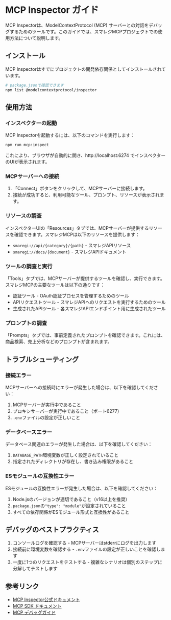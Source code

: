 # MCP Inspector ガイド

MCP Inspectorは、ModelContextProtocol (MCP) サーバーとの対話をデバッグするためのツールです。このガイドでは、スマレジMCPプロジェクトでの使用方法について説明します。

## インストール

MCP Inspectorはすでにプロジェクトの開発依存関係としてインストールされています。

```bash
# package.jsonで確認できます
npm list @modelcontextprotocol/inspector
```

## 使用方法

### インスペクターの起動

MCP Inspectorを起動するには、以下のコマンドを実行します：

```bash
npm run mcp:inspect
```

これにより、ブラウザが自動的に開き、http://localhost:6274 でインスペクターのUIが表示されます。

### MCPサーバーへの接続

1. 「Connect」ボタンをクリックして、MCPサーバーに接続します。
2. 接続が成功すると、利用可能なツール、プロンプト、リソースが表示されます。

### リソースの調査

インスペクターUIの「Resources」タブでは、MCPサーバーが提供するリソースを確認できます。スマレジMCPは以下のリソースを提供します：

- `smaregi://api/{category}/{path}` - スマレジAPIリソース
- `smaregi://docs/{document}` - スマレジAPIドキュメント

### ツールの調査と実行

「Tools」タブでは、MCPサーバーが提供するツールを確認し、実行できます。スマレジMCPの主要なツールは以下の通りです：

- 認証ツール - OAuth認証プロセスを管理するためのツール
- APIリクエストツール - スマレジAPIへのリクエストを実行するためのツール
- 生成されたAPIツール - 各スマレジAPIエンドポイント用に生成されたツール

### プロンプトの調査

「Prompts」タブでは、事前定義されたプロンプトを確認できます。これには、商品検索、売上分析などのプロンプトが含まれます。

## トラブルシューティング

### 接続エラー

MCPサーバーへの接続時にエラーが発生した場合は、以下を確認してください：

1. MCPサーバーが実行中であること
2. プロキシサーバーが実行中であること（ポート6277）
3. `.env`ファイルの設定が正しいこと

### データベースエラー

データベース関連のエラーが発生した場合は、以下を確認してください：

1. `DATABASE_PATH`環境変数が正しく設定されていること
2. 指定されたディレクトリが存在し、書き込み権限があること

### ESモジュールの互換性エラー

ESモジュールの互換性エラーが発生した場合は、以下を確認してください：

1. Node.jsのバージョンが適切であること（v16以上を推奨）
2. `package.json`の`"type": "module"`が設定されていること
3. すべての依存関係がESモジュール形式と互換性があること

## デバッグのベストプラクティス

1. コンソールログを確認する - MCPサーバーはstderrにログを出力します
2. 接続前に環境変数を確認する - `.env`ファイルの設定が正しいことを確認します
3. 一度に1つのリクエストをテストする - 複雑なシナリオは個別のステップに分解してテストします

## 参考リンク

- [MCP Inspector公式ドキュメント](https://modelcontextprotocol.io/docs/tools/inspector)
- [MCP SDK ドキュメント](https://modelcontextprotocol.io/docs/sdk)
- [MCP デバッグガイド](https://modelcontextprotocol.io/docs/tools/debugging)
